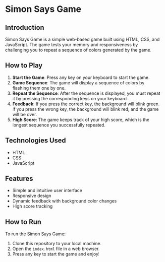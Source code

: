 # Simon Says Game

## Introduction
Simon Says Game is a simple web-based game built using HTML, CSS, and JavaScript. The game tests your memory and responsiveness by challenging you to repeat a sequence of colors generated by the game.

## How to Play
1. **Start the Game**: Press any key on your keyboard to start the game.
2. **Game Sequence**: The game will display a sequence of colors by flashing them one by one.
3. **Repeat the Sequence**: After the sequence is displayed, you must repeat it by pressing the corresponding keys on your keyboard.
4. **Feedback**: If you press the correct key, the background will blink green. If you press the wrong key, the background will blink red, and the game will be over.
5. **High Score**: The game keeps track of your high score, which is the longest sequence you successfully repeated.

## Technologies Used
- HTML
- CSS
- JavaScript

## Features
- Simple and intuitive user interface
- Responsive design
- Dynamic feedback with background color changes
- High score tracking

## How to Run
To run the Simon Says Game:
1. Clone this repository to your local machine.
2. Open the `index.html` file in a web browser.
3. Press any key to start the game and enjoy!
